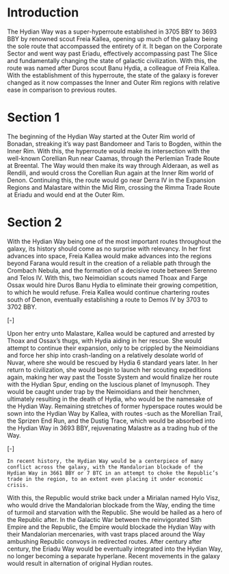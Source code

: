# Introduction

The Hydian Way was a super-hyperroute established in 3705 BBY to 3693 BBY by renowned scout Freia Kallea, opening up much of the galaxy being the sole route that accompassed the entirety of it.
It began on the Corporate Sector and went way past Eriadu, effectively accompassing past The Slice and fundamentally changing the state of galactic civilization.
With this, the route was named after Duros scout Banu Hydia, a colleague of Freia Kallea.
With the establishment of this hyperroute, the state of the galaxy is forever changed as it now compasses the Inner and Outer Rim regions with relative ease in comparison to previous routes.

# Section 1

The beginning of the Hydian Way started at the Outer Rim world of Bonadan, streaking it’s way past Bandomeer and Taris to Bogden, within the Inner Rim.
With this, the hyperroute would make its intersection with the well-known Corellian Run near Caamas, through the Perlemian Trade Route at Breental.
The Way would then make its way through Alderaan, as well as Rendili, and would cross the Corellian Run again at the Inner Rim world of Denon.
Continuing this, the route would go near Derra IV in the Expansion Regions and Malastare within the Mid Rim, crossing the Rimma Trade Route at Eriadu and would end at the Outer Rim.

# Section 2

With the Hydian Way being one of the most important routes throughout the galaxy, its history should come as no surprise with relevancy.
In her first advances into space, Freia Kallea would make advances into the regions beyond Farana would result in the creation of a reliable path through the Crombach Nebula, and the formation of a decisive route between Serenno and Telos IV.
With this, two Neimoidian scouts named Thoax and Farge Ossax would hire Duros Banu Hydia to eliminate their growing competition, to which he would refuse.
Freia Kallea would continue chartering routes south of Denon, eventually establishing a route to Demos IV by 3703 to 3702 BBY.

\[-\]

Upon her entry unto Malastare, Kallea would be captured and arrested by Thoax and Ossax’s thugs, with Hydia aiding in her rescue.
She would attempt to continue their expansion, only to be crippled by the Neimoidians and force her ship into crash-landing on a relatively desolate world of Nuvar, where she would be rescued by Hydia 6 standard years later.
In her return to civilization, she would begin to launch her scouting expeditions again, making her way past the Tosste System and would finalize her route with the Hydian Spur, ending on the luscious planet of Imynusoph.
They would be caught under trap by the Neimoidians and their henchmen, ultimately resulting in the death of Hydia, who would be the namesake of the Hydian Way.
Remaining stretches of former hyperspace routes would be sown into the Hydian Way by Kallea, with routes -such as the Morellian Trail, the Sprizen End Run, and the Dustig Trace, which would be absorbed into the Hydian Way in 3693 BBY, rejuvenating Malastre as a trading hub of the Way.

\[-\]

```
In recent history, the Hydian Way would be a centerpiece of many conflict across the galaxy, with the Mandalorian blockade of the Hydian Way in 3661 BBY or 7 BTC in an attempt to choke the Republic’s trade in the region, to an extent even placing it under economic crisis.
```

With this, the Republic would strike back under a Mirialan named Hylo Visz, who would drive the Mandalorian blockade from the Way, ending the time of turmoil and starvation with the Republic.
She would be hailed as a hero of the Republic after.
In the Galactic War between the reinvigorated Sith Empire and the Republic, the Empire would blockade the Hydian Way with their Mandalorian mercenaries, with vast traps placed around the Way ambushing Republic convoys in redirected routes.
After century after century, the Eriadu Way would be eventually integrated into the Hydian Way, no longer becoming a separate hyperlane.
Recent movements in the galaxy would result in alternation of original Hydian routes.
